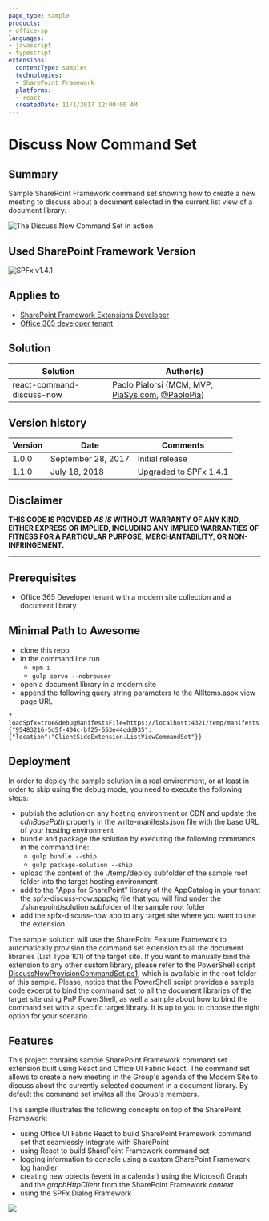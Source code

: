 ```yaml
---
page_type: sample
products:
- office-sp
languages:
- javascript
- typescript
extensions:
  contentType: samples
  technologies:
  - SharePoint Framework
  platforms:
  - react
  createdDate: 11/1/2017 12:00:00 AM
---
```

# Discuss Now Command Set

## Summary

Sample SharePoint Framework command set showing how to create a new meeting to discuss about a document selected in the current list view of a document library.

![The Discuss Now Command Set in action](./assets/Discuss-Now-Command-Set.png)

## Used SharePoint Framework Version

![SPFx v1.4.1](https://img.shields.io/badge/SPFx-1.4.1-green.svg)

## Applies to

* [SharePoint Framework Extensions Developer](https://dev.office.com/sharepoint/docs/spfx/extensions/overview-extensions)
* [Office 365 developer tenant](http://dev.office.com/sharepoint/docs/spfx/set-up-your-developer-tenant)

## Solution

Solution|Author(s)
--------|---------
react-command-discuss-now|Paolo Pialorsi (MCM, MVP, [PiaSys.com](https://piasys.com), [@PaoloPia](https://twitter.com/PaoloPia))

## Version history

Version|Date|Comments
-------|----|--------
1.0.0|September 28, 2017|Initial release
1.1.0|July 18, 2018|Upgraded to SPFx 1.4.1

## Disclaimer

**THIS CODE IS PROVIDED *AS IS* WITHOUT WARRANTY OF ANY KIND, EITHER EXPRESS OR IMPLIED, INCLUDING ANY IMPLIED WARRANTIES OF FITNESS FOR A PARTICULAR PURPOSE, MERCHANTABILITY, OR NON-INFRINGEMENT.**

---

## Prerequisites

* Office 365 Developer tenant with a modern site collection and a document library

## Minimal Path to Awesome

* clone this repo
* in the command line run
  * `npm i`
  * `gulp serve --nobrowser`
* open a document library in a modern site
* append the following query string parameters to the AllItems.aspx view page URL

```text
?loadSpfx=true&debugManifestsFile=https://localhost:4321/temp/manifests.js&customActions={"95483216-5d5f-404c-bf25-563e44cdd935":{"location":"ClientSideExtension.ListViewCommandSet"}}
```

## Deployment

In order to deploy the sample solution in a real environment, or at least in order to skip using the debug mode, you need to execute the following steps:
* publish the solution on any hosting environment or CDN and update the _cdnBasePath_ property in the write-manifests.json file with the base URL of your hosting environment
* bundle and package the solution by executing the following commands in the command line:
  * `gulp bundle --ship`
  * `gulp package-solution --ship`
* upload the content of the ./temp/deploy subfolder of the sample root folder into the target hosting environment
* add to the "Apps for SharePoint" library of the AppCatalog in your tenant the spfx-discuss-now.spppkg file that you will find under the ./sharepoint/solution subfolder of the sample root folder
* add the spfx-discuss-now app to any target site where you want to use the extension

The sample solution will use the SharePoint Feature Framework to automatically provision the command set extension to all the document libraries (List Type 101) of the target site. If you want to manually bind the extension to any other custom library, please refer to the PowerShell script [DiscussNowProvisionCommandSet.ps1](./DiscussNowProvisionCommandSet.ps1), which is available in the root folder of this sample. Please, notice that the PowerShell script provides a sample code excerpt to bind the command set to all the document libraries of the target site using PnP PowerShell, as well 
a sample about how to bind the command set with a specific target library. It is up to you to choose the right option for your scenario.

## Features

This project contains sample SharePoint Framework command set extension built using React and Office UI Fabric React. The command set allows to create a new meeting in the Group's agenda of the Modern Site to discuss about the currently selected document in a document library. By default the command set invites all the Group's members.

This sample illustrates the following concepts on top of the SharePoint Framework:

* using Office UI Fabric React to build SharePoint Framework command set that seamlessly integrate with SharePoint
* using React to build SharePoint Framework command set
* logging information to console using a custom SharePoint Framework log handler
* creating new objects (event in a calendar) using the Microsoft Graph and the _graphHttpClient_ from the SharePoint Framework _context_
* using the SPFx Dialog Framework

![](https://telemetry.sharepointpnp.com/sp-dev-fx-extensions/samples/react-command-discuss-now)